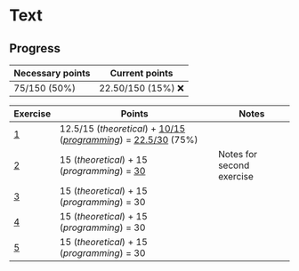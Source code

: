 # Text

## Progress

[//]: # (Progress Course Example 04 begin)

| Necessary points | Current points |
| --- | --- |
| 75/150 (50%) | 22.50/150 (15%) :x: |

| Exercise | Points | Notes |
| --- | --- | --- |
| [1](ex01) | 12.5/15 (*theoretical*) + [10/15](ex01/programming/feedback.pdf) (*[programming](ex01/programming)*) = [22.5/30](ex01/feedback.pdf) (75%) |  |
| [2](ex02) | 15 (*theoretical*) + 15 (*programming*) = [30](ex02/feedback.pdf) | Notes for second exercise |
| [3](ex03) | 15 (*theoretical*) + 15 (*programming*) = 30 |  |
| [4](ex04) | 15 (*theoretical*) + 15 (*programming*) = 30 |  |
| [5](ex05) | 15 (*theoretical*) + 15 (*programming*) = 30 |  |

[//]: # (Progress Course Example 04 end)
